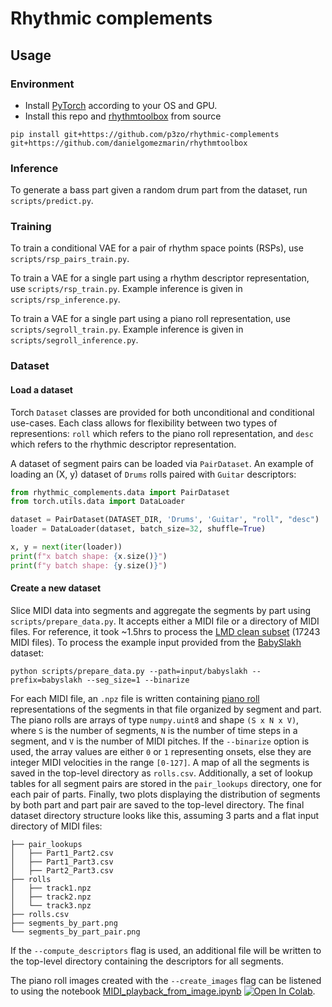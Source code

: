# Rhythmic complements

## Usage

### Environment

- Install [PyTorch](https://pytorch.org/) according to your OS and GPU.
- Install this repo and [rhythmtoolbox](https://github.com/danielgomezmarin/rhythmtoolbox) from source

```
pip install git+https://github.com/p3zo/rhythmic-complements git+https://github.com/danielgomezmarin/rhythmtoolbox
```

### Inference

To generate a bass part given a random drum part from the dataset, run `scripts/predict.py`.

### Training

To train a conditional VAE for a pair of rhythm space points (RSPs), use `scripts/rsp_pairs_train.py`.

To train a VAE for a single part using a rhythm descriptor representation, use `scripts/rsp_train.py`. Example
inference is given in `scripts/rsp_inference.py`.

To train a VAE for a single part using a piano roll representation, use `scripts/segroll_train.py`. Example inference
is given in `scripts/segroll_inference.py`.

### Dataset

#### Load a dataset

Torch `Dataset` classes are provided for both unconditional and conditional use-cases. Each class allows for flexibility
between two types of representions: `roll` which refers to the piano roll representation, and `desc` which refers to the
rhythmic descriptor representation.

A dataset of segment pairs can be loaded via `PairDataset`. An example of loading an (X, y) dataset of `Drums` rolls
paired with `Guitar` descriptors:

```python
from rhythmic_complements.data import PairDataset
from torch.utils.data import DataLoader

dataset = PairDataset(DATASET_DIR, 'Drums', 'Guitar', "roll", "desc")
loader = DataLoader(dataset, batch_size=32, shuffle=True)

x, y = next(iter(loader))
print(f"x batch shape: {x.size()}")
print(f"y batch shape: {y.size()}")
```

#### Create a new dataset

Slice MIDI data into segments and aggregate the segments by part using `scripts/prepare_data.py`. It accepts either a
MIDI file or a directory of MIDI files. For reference, it took ~1.5hrs to process
the [LMD clean subset](https://colinraffel.com/projects/lmd/) (17243 MIDI files). To process the example input provided
from the [BabySlakh](https://zenodo.org/record/4603870) dataset:

    python scripts/prepare_data.py --path=input/babyslakh --prefix=babyslakh --seg_size=1 --binarize

For each MIDI file, an `.npz` file is written
containing [piano roll](https://en.wikipedia.org/wiki/Piano_roll#In_digital_audio_workstations) representations of the
segments in that file organized by segment and part. The piano rolls are arrays of type `numpy.uint8` and
shape `(S x N x V)`, where `S` is the number of segments, `N` is the number of time steps in a segment, and `V` is the
number of MIDI pitches. If the `--binarize` option is used, the array values are either `0` or `1` representing onsets,
else they are integer MIDI velocities in the range `[0-127]`. A map of all the segments is saved in the top-level
directory as `rolls.csv`. Additionally, a set of lookup tables for all segment pairs are stored in the `pair_lookups`
directory, one for each pair of parts. Finally, two plots displaying the distribution of segments by both part and part
pair are saved to the top-level directory. The final dataset directory structure looks like this, assuming 3 parts and a
flat input directory of MIDI files:

```
├── pair_lookups
│   ├── Part1_Part2.csv
│   ├── Part1_Part3.csv
│   ├── Part2_Part3.csv
├── rolls
│   ├── track1.npz
│   ├── track2.npz
│   └── track3.npz
├── rolls.csv
├── segments_by_part.png
└── segments_by_part_pair.png
```

If the `--compute_descriptors` flag is used, an additional file will be written to the top-level directory containing
the descriptors for all segments.

The piano roll images created with the `--create_images` flag can be listened to using the notebook
[MIDI_playback_from_image.ipynb](MIDI_playback_from_image.ipynb) [![Open In Colab](https://colab.research.google.com/assets/colab-badge.svg)](https://colab.research.google.com/drive/1okATUg3TI1CsyKi1OUsQTt8FB28XfIm1?usp=sharing).
